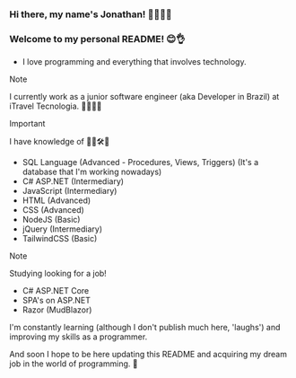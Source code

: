 ### Hi there, my name's Jonathan! 👋🙇🏻‍♂️
### Welcome to my personal README! 😊👌
- I love programming and everything that involves technology.
  
> [!NOTE]
> I currently work as a junior software engineer (aka Developer in Brazil) at iTravel Tecnologia. 🧑🏻‍💻✅


> [!IMPORTANT]
> I have knowledge of 📝😁🛠️💭
- SQL Language (Advanced - Procedures, Views, Triggers) (It's a database that I'm working nowadays) 
- C# ASP.NET (Intermediary)
- JavaScript (Intermediary)
- HTML (Advanced)
- CSS (Advanced)
- NodeJS (Basic)
- jQuery (Intermediary)
- TailwindCSS (Basic)

> [!NOTE]
> Studying looking for a job!
- C# ASP.NET Core
- SPA's on ASP.NET
- Razor (MudBlazor)

I'm constantly learning (although I don't publish much here, 'laughs') and improving my skills as a programmer.

And soon I hope to be here updating this README and acquiring my dream job in the world of programming. 💫 
